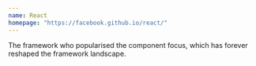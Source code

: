 ```yaml
---
name: React
homepage: "https://facebook.github.io/react/"
---
```


The framework who popularised the component focus, which has forever reshaped the framework landscape.
